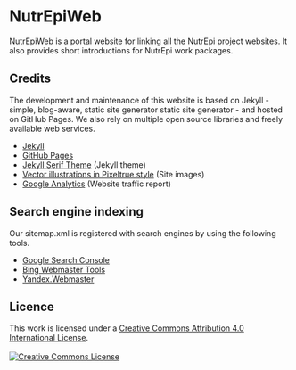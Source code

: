 # NutrEpiWeb
NutrEpiWeb is a portal website for linking all the NutrEpi project websites. It also provides short introductions for NutrEpi work packages.

## Credits
The development and maintenance of this website is based on Jekyll - simple, blog-aware, static site generator static site generator - and hosted on GitHub Pages. We also rely on multiple open source libraries and freely available web services.

- [Jekyll](http://jekyllrb.com/)
- [GitHub Pages](https://pages.github.com/)
- [Jekyll Serif Theme](https://github.com/zerostaticthemes/jekyll-serif-theme/) (Jekyll theme)
- [Vector illustrations in Pixeltrue style](https://icons8.com/illustrations/style--pixeltrue) (Site images)
- [Google Analytics](https://analytics.google.com/analytics/web/) (Website traffic report)

## Search engine indexing
Our sitemap.xml is registered with search engines by using the following tools.

- [Google Search Console](https://search.google.com/search-console/)
- [Bing Webmaster Tools](https://www.bing.com/webmasters/)
- [Yandex.Webmaster](https://webmaster.yandex.com)

## Licence
This work is licensed under a <a rel="license" href="http://creativecommons.org/licenses/by/4.0/">Creative Commons Attribution 4.0 International License</a>. <br /><br />
<a rel="license" href="http://creativecommons.org/licenses/by/4.0/"><img alt="Creative Commons License" style="border-width:0" src="https://i.creativecommons.org/l/by/4.0/88x31.png" /></a>
